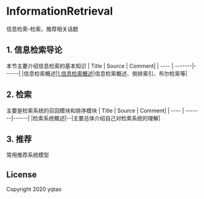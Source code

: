 # InformationRetrieval
信息检索-检索，推荐相关话题

## 1. 信息检索导论
本节主要介绍信息检索的基本知识
| Title | Source | Comment|
| ---- | -------|------|
|信息检索概述|[1.信息检索概述](introduction-to-information-retrieval/1.信息检索概述.md)|信息检索概述、倒排索引、布尔检索等|


## 2. 检索
主要是检索系统的召回模块和排序模块
| Title | Source | Comment|
| ---- | -------|------|
|检索系统概述|--|主要总体介绍自己对检索系统的理解|

## 3. 推荐
常用推荐系统模型

## License
Copyright 2020 yqtao

